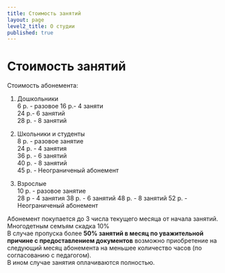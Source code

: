 ```yaml
---
title: Стоимость занятий
layout: page
level2_title: О студии
published: true
---
```






# Стоимость занятий

Стоимость абонемента:

1. Дошкольники   
6 р. - разовое
16 р.- 4 заняти  
24 р.- 6 занятий   
28 р. - 8 занятий      

2. Школьники и студенты  
8 р. - разовое занятие  
24 р. - 4 занятия  
36 р. - 6 занятий  
40 р. - 8 занятий  
45 р. - Неограниченый абонемент  

3. Взрослые   
10 р. - разовое занятие  
28 р  - 4 занятия
38 р. - 6 занятий
48 р. - 8 занятий
52 р. - Неограниченый абонемент  
  

Абонемент покупается до 3 числа текущего месяца от начала занятий.  
Многодетным семъям скадка 10%  
В случае пропуска более **50% занятий в месяц по уважительной причине с предоставлением документов** возможно приобретение на следующий месяц абонемента на меньшее количество часов (по согласованию с педагогом).  
В ином случае занятия оплачиваются полностью.
